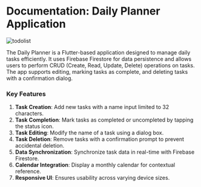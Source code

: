 # Documentation: Daily Planner Application

![todolist](./assets/todolist.gif)

The Daily Planner is a Flutter-based application designed to manage daily tasks efficiently. It uses Firebase Firestore for data persistence and allows users to perform CRUD (Create, Read, Update, Delete) operations on tasks. The app supports editing, marking tasks as complete, and deleting tasks with a confirmation dialog.

### Key Features
1. **Task Creation**: Add new tasks with a name input limited to 32 characters.
2. **Task Completion**: Mark tasks as completed or uncompleted by tapping the status icon.
3. **Task Editing**: Modify the name of a task using a dialog box.
4. **Task Deletion**: Remove tasks with a confirmation prompt to prevent accidental deletion.
5. **Data Synchronization**: Synchronize task data in real-time with Firebase Firestore.
6. **Calendar Integration**: Display a monthly calendar for contextual reference.
7. **Responsive UI**: Ensures usability across varying device sizes.

